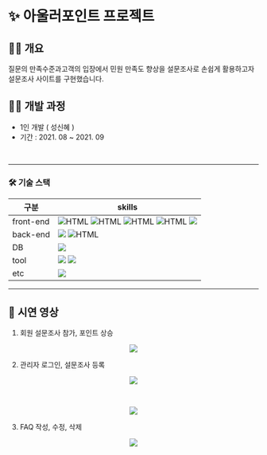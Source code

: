 # ✨ 아울러포인트 프로젝트 

## 💁‍♀️ 개요
질문의 만족수준과고객의 입장에서 민원 만족도 향상을 설문조사로 손쉽게 활용하고자 설문조사 사이트를 구현했습니다. 
<br>

## 👩‍💻 개발 과정
- 1인 개발 ( 성신혜 ) 
- 기간 : 2021. 08 ~ 2021. 09  

<br>


---
### **🛠 기술 스택**
| 구분 | skills 
| --- | --- |
| front-end | <img alt="HTML" src ="https://img.shields.io/badge/Html-E34F26.svg?&style=for-the-badge&logo=HTML5&logoColor=white"/> <img alt="HTML" src ="https://img.shields.io/badge/CSS3-FF9933.svg?&style=for-the-badge&logo=CSS3&logoColor=white"/> <img alt="HTML" src ="https://img.shields.io/badge/JavaScript-F7DF1E.svg?&style=for-the-badge&logo=JAVASCRIPT&logoColor=white"/> <img alt="HTML" src ="https://img.shields.io/badge/JQuery-0769AD.svg?&style=for-the-badge&logo=JQUERY&logoColor=white"/> <img src="https://img.shields.io/badge/bootstrap-7952B3?style=for-the-badge&logo=bootstrap&logoColor=white"> |
| back-end | <img src="https://img.shields.io/badge/java-007396?style=for-the-badge&logo=java&logoColor=white"> <img alt="HTML" src ="https://img.shields.io/badge/servlet-6DB33F.svg?&style=for-the-badge&logo=java&logoColor=white"/>|
| DB | <img src="https://img.shields.io/badge/mysql-4479A1?style=for-the-badge&logo=mysql&logoColor=white"> |
| tool |<img src="https://img.shields.io/badge/Eclipse -2C2255?style=for-the-badge&logo=Eclipse IDEA&logoColor=white"> <img src="https://img.shields.io/badge/DBeaver-007396?style=for-the-badge&logo=&logoColor=white"> |
| etc |<img src="https://img.shields.io/badge/EC2-FF9900?style=for-the-badge&logo=Amazon&logoColor=white"> |<img src="https://img.shields.io/badge/GitHub-181717?style=for-the-badge&logo=GitHub&logoColor=white">

---

## 🧷 시연 영상

1. 회원 설문조사 참가, 포인트 상승 
<p align="center">
  <img src="https://user-images.githubusercontent.com/107236098/193736732-42af8c69-9289-4d6f-81ba-06d467ea0ecc.gif"> </p>

2. 관리자 로그인, 설문조사 등록
<p align="center"><img src="https://user-images.githubusercontent.com/107236098/193736279-7a0b8151-5035-4fce-a69b-9aea9b29bb76.gif"> </p>
<br>
<p align="center"><img src="https://user-images.githubusercontent.com/107236098/193737224-9bbd8290-4dcb-41fd-9bdb-d28237ac699b.gif"> </p>

3. FAQ 작성, 수정, 삭제 
<p align="center">
  <img src="https://user-images.githubusercontent.com/107236098/193737598-63bfba4e-83fa-427d-932d-33aedd955f61.gif"> </p>
